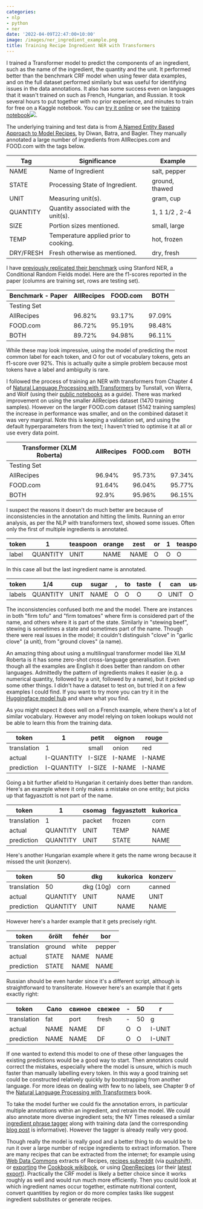 ```yaml
---
categories:
- nlp
- python
- ner
date: '2022-04-09T22:47:00+10:00'
image: /images/ner_ingredient_example.png
title: Training Recipe Ingredient NER with Transformers
---
```


I trained a Transformer model to predict the components of an ingredient, such as the name of the ingredient, the quantity and the unit.
It performed better than the benchmark CRF model when using fewer data examples, and on the full dataset performed similarly but was useful for identifying issues in the data annotations.
It also has some success even on languages that it wasn't trained on such as French, Hungarian, and Russian.
It took several hours to put together with no prior experience, and minutes to train for free on a Kaggle notebook.
You can [try it online](https://huggingface.co/edwardjross/xlm-roberta-base-finetuned-recipe-all) or see the [training notebook](https://github.com/EdwardJRoss/nlp_transformers_exercises/blob/master/notebooks/ch4-ner-recipe-stanford-crf.ipynb)<a href="https://kaggle.com/kernels/welcome?src=https://github.com/EdwardJRoss/nlp_transformers_exercises/blob/master/notebooks/ch4-ner-recipe-xlm-roberta.ipynb"><img style="display: inline;" src="https://kaggle.com/static/images/open-in-kaggle.svg" /></a>.

The underlying training and test data is from [A Named Entity Based Approach to Model Recipes](https://arxiv.org/abs/2004.12184), by Diwan, Batra, and Bagler.
They manually annotated a large number of ingredients from AllRecipes.com and FOOD.com with the tags below.

| Tag       | Significance                          | Example        |
|-----------|---------------------------------------|----------------|
| NAME      | Name of Ingredient                    | salt, pepper   |
| STATE     | Processing State of Ingredient.       | ground, thawed |
| UNIT      | Measuring unit(s).                    | gram, cup      |
| QUANTITY  | Quantity associated with the unit(s). | 1, 1 1/2 , 2-4 |
| SIZE      | Portion sizes mentioned.              | small, large   |
| TEMP      | Temperature applied prior to cooking. | hot, frozen    |
| DRY/FRESH | Fresh otherwise as mentioned.         | dry, fresh     |

I have [previously replicated their benchmark](/stanford-ner-python) using Stanford NER, a Conditional Random Fields model.
Here are the f1-scores reported in the paper (columns are training set, rows are testing set).

| Benchmark - Paper | AllRecipes | FOOD.com | BOTH   |
|-------------------|------------|----------|--------|
| Testing Set       |            |          |        |
| AllRecipes        | 96.82%     | 93.17%   | 97.09% |
| FOOD.com          | 86.72%     | 95.19%   | 98.48% |
| BOTH              | 89.72%     | 94.98%   | 96.11% |

While these may look impressive, using the model of predicting the most common label for each token, and O for out of vocabulary tokens, gets an f1-score over 92%.
This is actually quite a simple problem because most tokens have a label and ambiguity is rare.

I followed the process of training an NER with transformers from Chapter 4 of [Natural Language Processing with Transformers](https://www.oreilly.com/library/view/natural-language-processing/9781098103231/) by Tunstall, von Werra, and Wolf (using their [public notebooks](https://github.com/nlp-with-transformers/notebooks) as a guide).
There was marked improvement on using the smaller AllRecipes dataset (1470 training samples).
However on the larger FOOD.com dataset (5142 training samples) the increase in performance was smaller, and on the combined dataset it was very marginal.
Note this is keeping a validation set, and using the default hyperparameters from the text; I haven't tried to optimise it at all or use every data point.

| Transformer (XLM Roberta) | AllRecipes | FOOD.com | BOTH   |
|---------------------------|------------|----------|--------|
| Testing Set               |            |          |        |
| AllRecipes                | 96.94%     | 95.73%   | 97.34% |
| FOOD.com                  | 91.64%     | 96.04%   | 95.77% |
| BOTH                      | 92.9%      | 95.96%   | 96.15% |

I suspect the reasons it doesn't do much better are because of inconsistencies in the annotation and hitting the limits.
Running an error analysis, as per the NLP with transformers text, showed some issues.
Often only the first of multiple ingredients is annotated.

| token | 1        | teaspoon | orange | zest | or | 1 | teaspoon | lemon | zest |
|-------|----------|----------|--------|------|----|---|----------|-------|------|
| label | QUANTITY | UNIT     | NAME   | NAME | O  | O | O        | O     | O    |

In this case all but the last ingredient name is annotated.

| token  | 1/4      | cup  | sugar | , | to | taste | ( | can  | use | honey | , | agave | syrup | , | or | stevia | ) |
|--------|----------|------|-------|---|----|-------|---|------|-----|-------|---|-------|-------|---|----|--------|---|
| labels | QUANTITY | UNIT | NAME  | O | O  | O     | O | UNIT | O   | NAME  | O | NAME  | NAME  | O | O  | O      | O |

The inconsistencies confused both me and the model.
There are instances in both "firm tofu" and "firm tomatoes" where firm is considered part of the name, and others where it is part of the state.
Similarly in "stewing beef", stewing is sometimes a state and sometimes part of the name.
Though there were real issues in the model; it couldn't distinguish "clove" in "garlic clove" (a unit), from "ground cloves" (a name).

An amazing thing about using a multilingual transformer model like XLM Roberta is it has some zero-shot cross-language generalisation.
Even though all the examples are English it does better than random on other languages.
Admittedly the pattern of ingredients makes it easier (e.g. a numerical quantity, followed by a unit, followed by a name), but it picked up some other things.
I didn't have a dataset to test on, but tried it on a few examples I could find.
If you want to try more you can try it in the [Huggingface model hub](https://huggingface.co/edwardjross/xlm-roberta-base-finetuned-recipe-all) and share what you find.

As you might expect it does well on a French example, where there's a lot of similar vocabulary.
However any model relying on token lookups would not be able to learn this from the training data.

| token       | 1          | petit  | oignon | rouge  |
|-------------|------------|--------|--------|--------|
| translation | 1          | small  | onion  | red    |
| actual      | I-QUANTITY | I-SIZE | I-NAME | I-NAME |
| prediction  | I-QUANTITY | I-SIZE | I-NAME | I-NAME |


Going a bit further afield to Hungarian it certainly does better than random.
Here's an example where it only makes a mistake on one entity; but picks up that fagyasztott is not part of the name.

| token       | 1        | csomag | fagyasztott | kukorica |
|-------------|----------|--------|-------------|----------|
| translation | 1        | packet | frozen      | corn     |
| actual      | QUANTITY | UNIT   | TEMP        | NAME     |
| prediction  | QUANTITY | UNIT   | STATE       | NAME     |

Here's another Hungarian example where it gets the name wrong because it missed the unit (konzerv).

| token       | 50       | dkg       | kukorica | konzerv |
|-------------|----------|-----------|----------|---------|
| translation | 50       | dkg (10g) | corn     | canned  |
| actual      | QUANTITY | UNIT      | NAME     | UNIT    |
| prediction  | QUANTITY | UNIT      | NAME     | NAME    |

However here's a harder example that it gets precisely right.

| token       | őrölt  | fehér | bor    |
|-------------|--------|-------|--------|
| translation | ground | white | pepper |
| actual      | STATE  | NAME  | NAME   |
| prediction  | STATE  | NAME  | NAME   |

Russian should be even harder since it's a different script, although is straightforward to transliterate.
However here's an example that it gets exactly right:

| token       | Сало | свиное | свежее | - | 50 | г      |
|-------------|------|--------|--------|---|----|--------|
| translation | fat  | port   | fresh  | - | 50 | g      |
| actual      | NAME | NAME   | DF     | O | O  | I-UNIT |
| prediction  | NAME | NAME   | DF     | O | O  | I-UNIT |

If one wanted to extend this model to one of these other languages the existing predictions would be a good way to start.
Then annotators could correct the mistakes, especially where the model is unsure, which is much faster than manually labelling every token.
In this way a good training set could be constructed relatively quickly by bootstrapping from another language.
For more ideas on dealing with few to no labels, see Chapter 9 of the [Natural Language Processing with Transformers](https://www.oreilly.com/library/view/natural-language-processing/9781098103231/) book.

To take the model further we could fix the annotation errors, in particular multiple annotations within an ingredient, and retrain the model.
We could also annotate more diverse ingredient sets; the NY Times released a similar [ingredient phrase tagger](https://github.com/NYTimes/ingredient-phrase-tagger) along with training data (and the corresponding [blog post](https://open.blogs.nytimes.com/2015/04/09/extracting-structured-data-from-recipes-using-conditional-random-fields/) is informative).
However the tagger is already really very good.

Though really the model is really good and a better thing to do would be to run it over a large number of recipe ingredients to extract information.
There are many recipes that can be extracted from the internet; for example using [Web Data Commons](http://webdatacommons.org) extracts of Recipes, [recipes subreddit](https://www.reddit.com/r/recipes/) (via [pushshift](https://pushshift.io/)), or [exporting](https://en.wikibooks.org/wiki/Special:Export) the [Cookbook wikibook](https://en.wikibooks.org/wiki/Cookbook:Table_of_Contents), or using [OpenRecipes](https://github.com/fictivekin/openrecipes) (or their [latest export](https://s3.amazonaws.com/openrecipes/20170107-061401-recipeitems.json.gz)).
Practically the CRF model is likely a better choice since it works roughly as well and would run much more efficiently.
Then you could look at which ingredient names occur together, estimate nutritional content, convert quantities by region or do more complex tasks like suggest ingredient substitutes or generate recipes.
